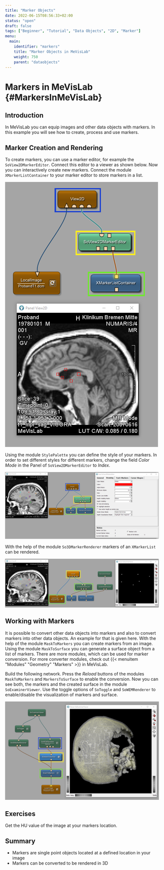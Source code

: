 ```yaml
---
title: "Marker Objects"
date: 2022-06-15T08:56:33+02:00
status: "open"
draft: false
tags: ["Beginner", "Tutorial", "Data Objects", "2D", "Marker"]
menu: 
  main:
    identifier: "markers"
    title: "Marker Objects in MeVisLab"
    weight: 750
    parent: "dataobjects"
---
```

# Markers in MeVisLab {#MarkersInMeVisLab}
## Introduction
In MeVisLab you can equip images and other data objects with markers. In this example you will see how to create, process and use markers.

## Marker Creation and Rendering
To create markers, you can use a marker editor, for example the `SoView2DMarkerEditor`. Connect this editor to a viewer as shown below. Now you can interactively create new markers. Connect the module `XMarkerListContainer` to your marker editor to store markers in a list.

![Create Markers](/images/tutorials/dataobjects/markers/DO_Markers_01.png "Create Markers")

Using the module `StylePalette` you can define the style of your markers. In order to set different styles for different markers, change the field *Color Mode* in the Panel of `SoView2DMarkerEditor` to *Index*.

![Style of Markers](/images/tutorials/dataobjects/markers/DO_Markers_08.png "Style of Markers")

With the help of the module `So3DMarkerRenderer` markers of an `XMarkerList` can be rendered.

![Rendering of Markers](/images/tutorials/dataobjects/markers/DO_Markers_09.png "Rendering of Markers")

## Working with Markers

It is possible to convert other data objects into markers and also to convert markers into other data objects. An example for that is given here. With the help of the module `MaskToMarkers` you can create markers from an image. Using the module `MaskToSurface` you can generate a surface object from a list of markers. There are more modules, which can be used for marker conversion. For more converter modules, check out {{< menuitem "Modules" "Geometry" "Markers" >}} in MeVisLab.

Build the following network. Press the *Reload* buttons of the modules `MaskToMarkers` and `MarkersToSurface` to enable the conversion. Now you can see both, the markers and the created surface in the module `SoExaminerViewer`. Use the toggle options of `SoToggle` and `SoWEMRenderer` to enable/disable the visualization of markers and surface.

![Convert Markers](/images/tutorials/dataobjects/markers/DO_Markers_02.png "Convert Markers")

## Exercises
Get the HU value of the image at your markers location.

## Summary
* Markers are single point objects located at a defined location in your image
* Markers can be converted to be rendered in 3D